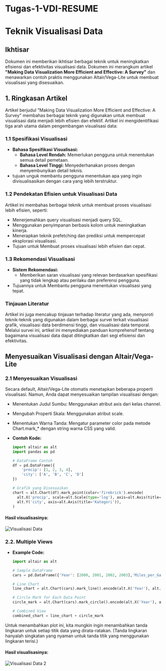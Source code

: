 # Tugas-1-VDI-RESUME

# Teknik Visualisasi Data

## Ikhtisar

Dokumen ini memberikan ikhtisar berbagai teknik untuk meningkatkan efisiensi dan efektivitas visualisasi data. Dokumen ini merangkum artikel **"Making Data Visualization More Efficient and Effective: A Survey"** dan menawarkan contoh praktis menggunakan Altair/Vega-Lite untuk membuat visualisasi yang disesuaikan.

## 1. Ringkasan Artikel

Artikel berjudul "Making Data Visualization More Efficient and Effective: A Survey" membahas berbagai teknik yang digunakan untuk membuat visualisasi data menjadi lebih efisien dan efektif. Artikel ini mengidentifikasi tiga arah utama dalam pengembangan visualisasi data:

### 1.1 Spesifikasi Visualisasi

- **Bahasa Spesifikasi Visualisasi:**
  - **Bahasa Level Rendah:** Memerlukan pengguna untuk menentukan semua detail pemetaan.
  - **Bahasa Level Tinggi:** Menyederhanakan proses dengan menyembunyikan detail teknis.
- tujuan unguk membantu pengguna menentukan apa yang ingin divisualisasikan dengan cara yang lebih terstruktur.

### 1.2 Pendekatan Efisien untuk Visualisasi Data

Artikel ini membahas berbagai teknik untuk membuat proses visualisasi lebih efisien, seperti:
  - Menerjemahkan query visualisasi menjadi query SQL.
  - Menggunakan penyimpanan berbasis kolom untuk meningkatkan kinerja.
  - Menerapkan teknik prefetching dan prediksi untuk mempercepat eksplorasi visualisasi.
- Tujuan untuk Membuat proses visualisasi lebih efisien dan cepat.

### 1.3 Rekomendasi Visualisasi

- **Sistem Rekomendasi:**
  - Memberikan saran visualisasi yang relevan berdasarkan spesifikasi yang tidak lengkap atau perilaku dan preferensi pengguna.
- Tujuannya untuk Membantu pengguna menentukan visualisasi yang tepat.

### Tinjauan Literatur

Artikel ini juga mencakup tinjauan terhadap literatur yang ada, menyoroti teknik-teknik yang digunakan dalam berbagai survei terkait visualisasi grafik, visualisasi data berdimensi tinggi, dan visualisasi data temporal. Melalui survei ini, artikel ini menyediakan panduan komprehensif tentang bagaimana visualisasi data dapat ditingkatkan dari segi efisiensi dan efektivitas.


## Menyesuaikan Visualisasi dengan Altair/Vega-Lite

### 2.1 Menyesuaikan Visualisasi
Secara default, Altair/Vega-Lite otomatis menetapkan beberapa properti visualisasi. Namun, Anda dapat menyesuaikan tampilan visualisasi dengan:

- Menentukan Judul Sumbu: Menggunakan atribut axis dari kelas channel.
- Mengubah Properti Skala: Menggunakan atribut scale.
- Menentukan Warna Tanda: Mengatur parameter color pada metode Chart.mark_* dengan string warna CSS yang valid.

- **Contoh Kode:**
  ```python
  import altair as alt
  import pandas as pd

  # DataFrame Contoh
  df = pd.DataFrame({
      'precip': [1, 2, 3, 4],
      'city': ['A', 'B', 'C', 'D']
  })

  # Grafik yang Disesuaikan
  chart = alt.Chart(df).mark_point(color='firebrick').encode(
    alt.X('precip', scale=alt.Scale(type='log'), axis=alt.Axis(title='Nilai Log-Scaled')),
    alt.Y('city', axis=alt.Axis(title='Kategori')),
  )

#### Hasil visualisasinya:
![Visualisasi Data](https://github.com/nadiaftryani/Tugas-1-VDI-RESUME/blob/main/visualization.png)


### 2.2. Multiple Views

- **Example Code:**
  ```python
  import altair as alt

  # Sample DataFrame
  cars = pd.DataFrame({'Year': [2000, 2001, 2002, 2003],'Miles_per_Gallon': [30, 32, 34, 33]})

  # Line Chart
  line_chart = alt.Chart(cars).mark_line().encode(alt.X('Year'), alt.Y('average(Miles_per_Gallon)'))

  # Circle Mark for Each Data Point
  circle_mark = alt.Chart(cars).mark_circle().encode(alt.X('Year'), alt.Y('average(Miles_per_Gallon)'))

  # Combined View
  combined_chart = line_chart + circle_mark

Untuk menambahkan plot ini, kita mungkin ingin menambahkan tanda lingkaran untuk setiap titik data yang dirata-ratakan. (Tanda lingkaran hanyalah singkatan yang nyaman untuk tanda titik yang menggunakan lingkaran terisi.)

#### Hasil visualisasinya:
![Visualisasi Data 2](https://github.com/nadiaftryani/Tugas-1-VDI-RESUME/blob/main/visualization2.png)

